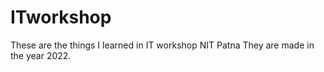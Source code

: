# ITworkshop
These are the things I learned in IT workshop NIT Patna
They are made in the year 2022.

